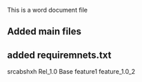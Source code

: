 This is a word document file


## Added main files
## added requiremnets.txt
srcabshxh
Rel_1.0
Base feature1
feature_1.0_2

